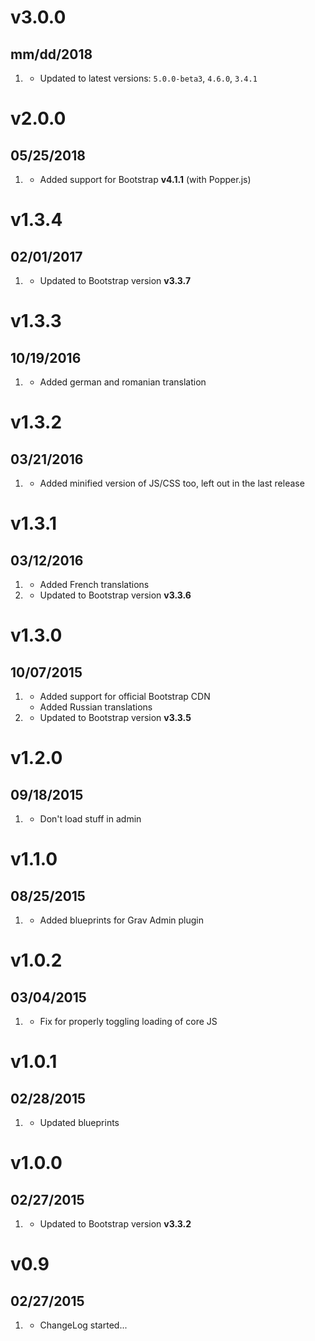 # v3.0.0
## mm/dd/2018

1. [](#improved)
    * Updated to latest versions: `5.0.0-beta3`, `4.6.0`, `3.4.1`

# v2.0.0
## 05/25/2018

1. [](#new)
    * Added support for Bootstrap **v4.1.1** (with Popper.js)

# v1.3.4
## 02/01/2017

1. [](#improved)
    * Updated to Bootstrap version **v3.3.7**

# v1.3.3
## 10/19/2016

1. [](#new)
    * Added german and romanian translation

# v1.3.2
## 03/21/2016

1. [](#bugfix)
    * Added minified version of JS/CSS too, left out in the last release

# v1.3.1
## 03/12/2016

1. [](#new)
    * Added French translations
1. [](#improved)
    * Updated to Bootstrap version **v3.3.6**

# v1.3.0
## 10/07/2015

1. [](#new)
    * Added support for official Bootstrap CDN
    * Added Russian translations
1. [](#improved)
    * Updated to Bootstrap version **v3.3.5**

# v1.2.0
## 09/18/2015

1. [](#improved)
    * Don't load stuff in admin

# v1.1.0
## 08/25/2015

1. [](#improved)
    * Added blueprints for Grav Admin plugin

# v1.0.2
## 03/04/2015

1. [](#bugfix)
    * Fix for properly toggling loading of core JS

# v1.0.1
## 02/28/2015

1. [](#improved)
    * Updated blueprints

# v1.0.0
## 02/27/2015

1. [](#improved)
    * Updated to Bootstrap version **v3.3.2**

# v0.9
## 02/27/2015

1. [](#new)
    * ChangeLog started...
